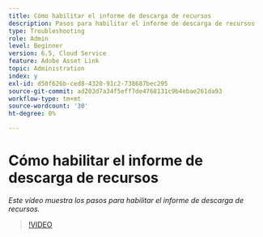 ```yaml
---
title: Cómo habilitar el informe de descarga de recursos
description: Pasos para habilitar el informe de descarga de recursos
type: Troubleshooting
role: Admin
level: Beginner
version: 6.5, Cloud Service
feature: Adobe Asset Link
topic: Administration
index: y
exl-id: d50f626b-ced8-4320-91c2-738687bec295
source-git-commit: ad203d7a34f5eff7de4768131c9b4ebae261da93
workflow-type: tm+mt
source-wordcount: '30'
ht-degree: 0%

---
```


# Cómo habilitar el informe de descarga de recursos

*Este vídeo muestra los pasos para habilitar el informe de descarga de recursos.*

>[!VIDEO](https://video.tv.adobe.com/v/335463?quality=9&learn=on)
